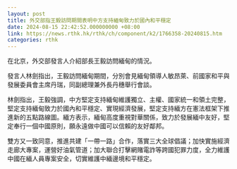 ```yaml
---
layout: post
title: 外交部指王毅訪問期間表明中方支持緬甸致力於國內和平穩定
date: 2024-08-15 22:42:52.000000000 +08:00
link: https://news.rthk.hk/rthk/ch/component/k2/1766358-20240815.htm
categories: rthk
---
```


在北京，外交部發言人介紹部長王毅訪問緬甸的情況。

發言人林劍指出，王毅訪問緬甸期間，分別會見緬甸領導人敏昂萊、前國家和平與發展委員會主席丹瑞，同副總理兼外長丹穗舉行會談。

林劍指出，王毅強調，中方堅定支持緬甸維護獨立、主權、國家統一和領土完整，堅定支持緬甸致力於國內和平穩定、實現經濟發展，堅定支持緬方在憲法框架下推進新的五點路線圖。緬方表示，緬甸高度重視對華關係，致力於發展緬中友好，堅定奉行一個中國原則，願永遠做中國可以信賴的友好鄰邦。

雙方又一致同意，推進共建「一帶一路」合作，落實三大全球倡議；加快實施經濟走廊大專案，運營好油氣管道；加大聯合打擊網賭電詐等跨國犯罪力度，全力維護中國在緬人員專案安全，切實維護中緬邊境和平穩定。
